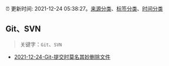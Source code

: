 :alarm_clock: 更新时间: 2021-12-24 05:38:27。[来源分类](../README.md)、[标签分类](../TAGS.md)、[时间分类](../TIMELINE.md)

## Git、SVN


> 关键字：`Git`、`SVN`



- [2021-12-24-Git-提交时莫名其妙删除文件](https://www.v2ex.com/t/824200) 